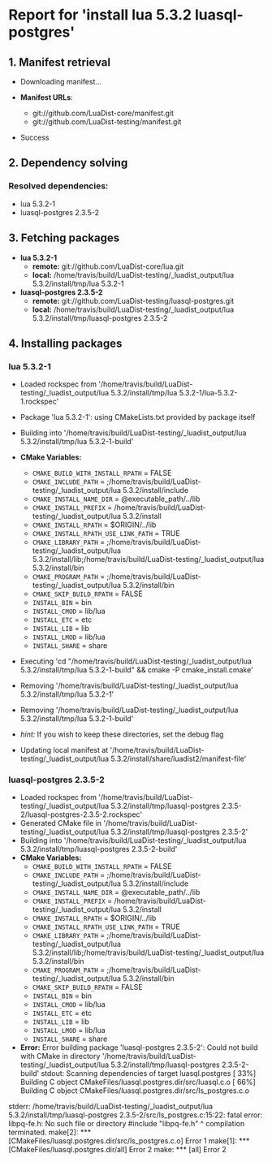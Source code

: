 # Report for 'install lua 5.3.2 luasql-postgres'


## 1. Manifest retrieval

- Downloading manifest...

- **Manifest URLs**:
    - git://github.com/LuaDist-core/manifest.git
    - git://github.com/LuaDist-testing/manifest.git
- Success

## 2. Dependency solving


### Resolved dependencies:
- lua 5.3.2-1
- luasql-postgres 2.3.5-2

## 3. Fetching packages

- **lua 5.3.2-1**
    - **remote:** git://github.com/LuaDist-core/lua.git
    - **local:** /home/travis/build/LuaDist-testing/_luadist_output/lua 5.3.2/install/tmp/lua 5.3.2-1
- **luasql-postgres 2.3.5-2**
    - **remote:** git://github.com/LuaDist-testing/luasql-postgres.git
    - **local:** /home/travis/build/LuaDist-testing/_luadist_output/lua 5.3.2/install/tmp/luasql-postgres 2.3.5-2

## 4. Installing packages


### lua 5.3.2-1
- Loaded rockspec from '/home/travis/build/LuaDist-testing/_luadist_output/lua 5.3.2/install/tmp/lua 5.3.2-1/lua-5.3.2-1.rockspec'
- Package 'lua 5.3.2-1': using CMakeLists.txt provided by package itself
- Building into '/home/travis/build/LuaDist-testing/_luadist_output/lua 5.3.2/install/tmp/lua 5.3.2-1-build'
- **CMake Variables:**
    - `CMAKE_BUILD_WITH_INSTALL_RPATH` = FALSE
    - `CMAKE_INCLUDE_PATH` = ;/home/travis/build/LuaDist-testing/_luadist_output/lua 5.3.2/install/include
    - `CMAKE_INSTALL_NAME_DIR` = @executable_path/../lib
    - `CMAKE_INSTALL_PREFIX` = /home/travis/build/LuaDist-testing/_luadist_output/lua 5.3.2/install
    - `CMAKE_INSTALL_RPATH` = $ORIGIN/../lib
    - `CMAKE_INSTALL_RPATH_USE_LINK_PATH` = TRUE
    - `CMAKE_LIBRARY_PATH` = ;/home/travis/build/LuaDist-testing/_luadist_output/lua 5.3.2/install/lib;/home/travis/build/LuaDist-testing/_luadist_output/lua 5.3.2/install/bin
    - `CMAKE_PROGRAM_PATH` = ;/home/travis/build/LuaDist-testing/_luadist_output/lua 5.3.2/install/bin
    - `CMAKE_SKIP_BUILD_RPATH` = FALSE
    - `INSTALL_BIN` = bin
    - `INSTALL_CMOD` = lib/lua
    - `INSTALL_ETC` = etc
    - `INSTALL_LIB` = lib
    - `INSTALL_LMOD` = lib/lua
    - `INSTALL_SHARE` = share
- Executing 'cd "/home/travis/build/LuaDist-testing/_luadist_output/lua 5.3.2/install/tmp/lua 5.3.2-1-build" && cmake -P cmake_install.cmake'
- Removing '/home/travis/build/LuaDist-testing/_luadist_output/lua 5.3.2/install/tmp/lua 5.3.2-1'
- Removing '/home/travis/build/LuaDist-testing/_luadist_output/lua 5.3.2/install/tmp/lua 5.3.2-1-build'

- *hint:* If you wish to keep these directories, set the debug flag
- Updating local manifest at '/home/travis/build/LuaDist-testing/_luadist_output/lua 5.3.2/install/share/luadist2/manifest-file'

### luasql-postgres 2.3.5-2
- Loaded rockspec from '/home/travis/build/LuaDist-testing/_luadist_output/lua 5.3.2/install/tmp/luasql-postgres 2.3.5-2/luasql-postgres-2.3.5-2.rockspec'
- Generated CMake file in '/home/travis/build/LuaDist-testing/_luadist_output/lua 5.3.2/install/tmp/luasql-postgres 2.3.5-2'
- Building into '/home/travis/build/LuaDist-testing/_luadist_output/lua 5.3.2/install/tmp/luasql-postgres 2.3.5-2-build'
- **CMake Variables:**
    - `CMAKE_BUILD_WITH_INSTALL_RPATH` = FALSE
    - `CMAKE_INCLUDE_PATH` = ;/home/travis/build/LuaDist-testing/_luadist_output/lua 5.3.2/install/include
    - `CMAKE_INSTALL_NAME_DIR` = @executable_path/../lib
    - `CMAKE_INSTALL_PREFIX` = /home/travis/build/LuaDist-testing/_luadist_output/lua 5.3.2/install
    - `CMAKE_INSTALL_RPATH` = $ORIGIN/../lib
    - `CMAKE_INSTALL_RPATH_USE_LINK_PATH` = TRUE
    - `CMAKE_LIBRARY_PATH` = ;/home/travis/build/LuaDist-testing/_luadist_output/lua 5.3.2/install/lib;/home/travis/build/LuaDist-testing/_luadist_output/lua 5.3.2/install/bin
    - `CMAKE_PROGRAM_PATH` = ;/home/travis/build/LuaDist-testing/_luadist_output/lua 5.3.2/install/bin
    - `CMAKE_SKIP_BUILD_RPATH` = FALSE
    - `INSTALL_BIN` = bin
    - `INSTALL_CMOD` = lib/lua
    - `INSTALL_ETC` = etc
    - `INSTALL_LIB` = lib
    - `INSTALL_LMOD` = lib/lua
    - `INSTALL_SHARE` = share
- **Error:** Error building package 'luasql-postgres 2.3.5-2': Could not build with CMake in directory '/home/travis/build/LuaDist-testing/_luadist_output/lua 5.3.2/install/tmp/luasql-postgres 2.3.5-2-build'
stdout:
Scanning dependencies of target luasql.postgres
[ 33%] Building C object CMakeFiles/luasql.postgres.dir/src/luasql.c.o
[ 66%] Building C object CMakeFiles/luasql.postgres.dir/src/ls_postgres.c.o

stderr:
/home/travis/build/LuaDist-testing/_luadist_output/lua 5.3.2/install/tmp/luasql-postgres 2.3.5-2/src/ls_postgres.c:15:22: fatal error: libpq-fe.h: No such file or directory
 #include "libpq-fe.h"
                      ^
compilation terminated.
make[2]: *** [CMakeFiles/luasql.postgres.dir/src/ls_postgres.c.o] Error 1
make[1]: *** [CMakeFiles/luasql.postgres.dir/all] Error 2
make: *** [all] Error 2

